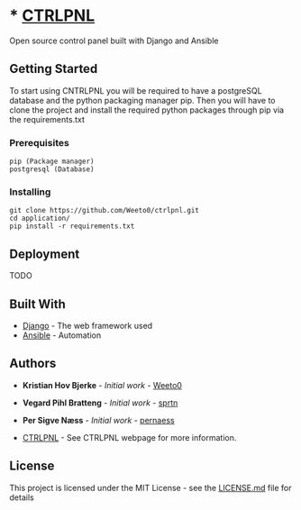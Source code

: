 # * [CTRLPNL](https://ctrlpnl.no)

Open source control panel built with Django and Ansible

## Getting Started

To start using CNTRLPNL you will be required to have a postgreSQL database and the python packaging manager pip.
Then you will have to clone the project and install the required python packages through pip via the requirements.txt


### Prerequisites

```
pip (Package manager)
postgresql (Database)
```

### Installing

```
git clone https://github.com/Weeto0/ctrlpnl.git
cd application/
pip install -r requirements.txt
```


## Deployment

TODO

## Built With

* [Django](https://github.com/django/django) - The web framework used
* [Ansible](https://github.com/ansible/ansible) - Automation

## Authors

* **Kristian Hov Bjerke** - *Initial work* - [Weeto0](https://github.com/Weeto0)
* **Vegard Pihl Bratteng** - *Initial work* - [sprtn](https://github.com/sprtn)
* **Per Sigve Næss** - *Initial work* - [pernaess](https://github.com/pernaess)

* [CTRLPNL](https://ctrlpnl.no) - See CTRLPNL webpage for more information.

## License

This project is licensed under the MIT License - see the [LICENSE.md](LICENSE.md) file for details


